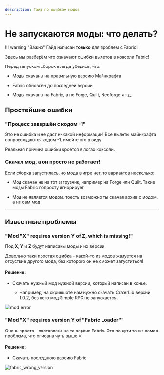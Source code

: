 ```yaml
---
description: Гайд по ошибкам модов
---
```


# Не запускаются моды: что делать?

!!! warning "Важно"
    Гайд написан **только** для проблем с Fabric!

Здесь мы разберём что означают ошибки вылетов в консоли Fabric!

Перед запуском сборок всегда убедись, что:

- Моды скачаны на правильную версию Майнкрафта

- Fabric обновлён до последней версии

- Моды скачаны на Fabric, а не Forge, Quilt, Neoforge и т.д.

## Простейшие ошибки

### "Процесс завершён с кодом -1"

<span class="gold">Это не ошибка и не даст никакой информации!</span> Все вылеты майнкрафта сопровождаются кодом -1, имейте это в виду!

Реальная причина ошибки кроется в логах консоли.

### Скачал мод, а он просто не работает!

Если сборка запустилась, но мода в игре нет, то вариантов несколько:

- Мод скачан не на тот загрузчик, например на Forge или Quilt. Такие моды Fabric попросту игнорирует

- Мод не является модом, тоесть возможно ты скачал архив с модом, а не сам мод

***

## Известные проблемы

### "Mod "**X**" requires version **Y** of **Z**, which is missing!"

Под **X**, **Y** и **Z** будут написаны моды и их версии. 

Довольно таки простая ошибка - какой-то из модов жалуется на отсуствие другого мода, без которого он не сможет запуститься!

#### Решение:

- Скачать нужный мод нужной версии, который написан в конце. 

    - Например, на скриншоте нам нужно скачать CraterLib версии 1.0.2, без него мод Simple RPC не запускается.

![mod_error](../assets/guides/mods/mod_error.png)

### "Mod "X" requires version Y of "Fabric Loader""

Очень просто - поставлена не та версия Fabric. Это по сути та же самая проблема, что описана чуть выше =)

#### Решение:

- Скачать последнюю версию Fabric

![fabric_wrong_version](../assets/guides/mods/fabric_wrong_version.png)